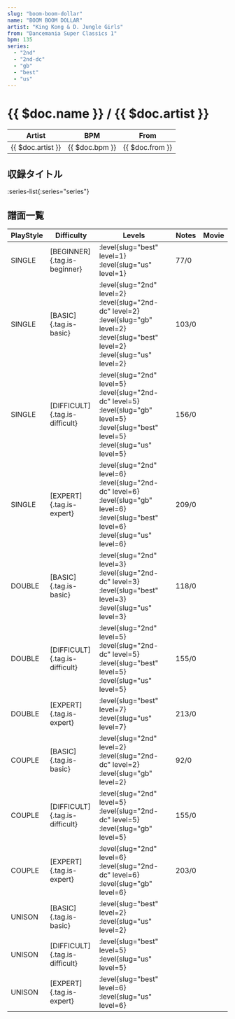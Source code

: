 ```yaml
---
slug: "boom-boom-dollar"
name: "BOOM BOOM DOLLAR"
artist: "King Kong & D. Jungle Girls"
from: "Dancemania Super Classics 1"
bpm: 135
series:
  - "2nd"
  - "2nd-dc"
  - "gb"
  - "best"
  - "us"
---
```


# {{ $doc.name }} / {{ $doc.artist }}

|Artist|BPM|From|
|------|---|----|
|{{ $doc.artist }}|{{ $doc.bpm }}|{{ $doc.from }}|

## 収録タイトル

:series-list{:series="series"}

## 譜面一覧

|PlayStyle|Difficulty|Levels|Notes|Movie|
|---------|----------|------|-----|-----|
|SINGLE|[BEGINNER]{.tag.is-beginner}|:level{slug="best" level=1} :level{slug="us" level=1}|77/0||
|SINGLE|[BASIC]{.tag.is-basic}|:level{slug="2nd" level=2} :level{slug="2nd-dc" level=2} :level{slug="gb" level=2} :level{slug="best" level=2} :level{slug="us" level=2}|103/0||
|SINGLE|[DIFFICULT]{.tag.is-difficult}|:level{slug="2nd" level=5} :level{slug="2nd-dc" level=5} :level{slug="gb" level=5} :level{slug="best" level=5} :level{slug="us" level=5}|156/0||
|SINGLE|[EXPERT]{.tag.is-expert}|:level{slug="2nd" level=6} :level{slug="2nd-dc" level=6} :level{slug="gb" level=6} :level{slug="best" level=6} :level{slug="us" level=6}|209/0||
|DOUBLE|[BASIC]{.tag.is-basic}|:level{slug="2nd" level=3} :level{slug="2nd-dc" level=3} :level{slug="best" level=3} :level{slug="us" level=3}|118/0||
|DOUBLE|[DIFFICULT]{.tag.is-difficult}|:level{slug="2nd" level=5} :level{slug="2nd-dc" level=5} :level{slug="best" level=5} :level{slug="us" level=5}|155/0||
|DOUBLE|[EXPERT]{.tag.is-expert}|:level{slug="best" level=7} :level{slug="us" level=7}|213/0||
|COUPLE|[BASIC]{.tag.is-basic}|:level{slug="2nd" level=2} :level{slug="2nd-dc" level=2} :level{slug="gb" level=2}|92/0||
|COUPLE|[DIFFICULT]{.tag.is-difficult}|:level{slug="2nd" level=5} :level{slug="2nd-dc" level=5} :level{slug="gb" level=5}|155/0||
|COUPLE|[EXPERT]{.tag.is-expert}|:level{slug="2nd" level=6} :level{slug="2nd-dc" level=6} :level{slug="gb" level=6}|203/0||
|UNISON|[BASIC]{.tag.is-basic}|:level{slug="best" level=2} :level{slug="us" level=2}|||
|UNISON|[DIFFICULT]{.tag.is-difficult}|:level{slug="best" level=5} :level{slug="us" level=5}|||
|UNISON|[EXPERT]{.tag.is-expert}|:level{slug="best" level=6} :level{slug="us" level=6}|||
